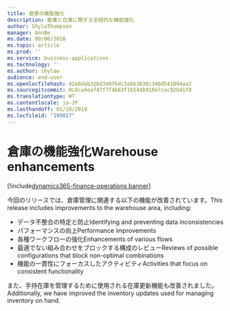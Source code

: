 ```yaml
---
title: 倉庫の機能強化
description: 倉庫と在庫に関する全般的な機能強化
author: ShylaThompson
manager: AnnBe
ms.date: 09/06/2018
ms.topic: article
ms.prod: ''
ms.service: business-applications
ms.technology: ''
ms.author: shylaw
audience: end-user
ms.openlocfilehash: 42e8dab326d340f6dc3a8b3036c348d541094aa2
ms.sourcegitcommit: 0c8ca4eaf47f7f4b83f1b544b910e7cac92bd1f0
ms.translationtype: HT
ms.contentlocale: ja-JP
ms.lasthandoff: 01/10/2019
ms.locfileid: "199817"
---
```

# <a name="warehouse-enhancements"></a><span data-ttu-id="489cf-103">倉庫の機能強化</span><span class="sxs-lookup"><span data-stu-id="489cf-103">Warehouse enhancements</span></span>

[!include[dynamics365-finance-operations banner](../includes/dynamics365-finance-operations.md)]


<span data-ttu-id="489cf-104">今回のリリースでは、倉庫管理に関連する以下の機能が改善されています。</span><span class="sxs-lookup"><span data-stu-id="489cf-104">This release includes improvements to the warehouse area, including:</span></span>

  - <span data-ttu-id="489cf-105">データ不整合の特定と防止</span><span class="sxs-lookup"><span data-stu-id="489cf-105">Identifying and preventing data inconsistencies</span></span> 
  - <span data-ttu-id="489cf-106">パフォーマンスの向上</span><span class="sxs-lookup"><span data-stu-id="489cf-106">Performance improvements</span></span>
  - <span data-ttu-id="489cf-107">各種ワークフローの強化</span><span class="sxs-lookup"><span data-stu-id="489cf-107">Enhancements of various flows</span></span>
  - <span data-ttu-id="489cf-108">最適でない組み合わせをブロックする構成のレビュー</span><span class="sxs-lookup"><span data-stu-id="489cf-108">Reviews of possible configurations that block non-optimal combinations</span></span>
  - <span data-ttu-id="489cf-109">機能の一貫性にフォーカスしたアクティビティ</span><span class="sxs-lookup"><span data-stu-id="489cf-109">Activities that focus on consistent functionality</span></span>

<span data-ttu-id="489cf-110">また、手持在庫を管理するために使用される在庫更新機能も改善されました。</span><span class="sxs-lookup"><span data-stu-id="489cf-110">Additionally, we have improved the inventory updates used for managing inventory on hand.</span></span>
